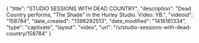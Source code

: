 {
    "title": "STUDIO SESSIONS WITH DEAD COUNTRY",
    "description": "Dead Country performs, \"The Shade\" in the Hurley Studio. Video: YB.",
    "videoid": "158784",
    "date_created": "1398292513",
    "date_modified": "1418181334",
    "type": "captivate",
    "layout": "video",
    "url": "\/v\/studio-sessions-with-dead-country\/158784"
}